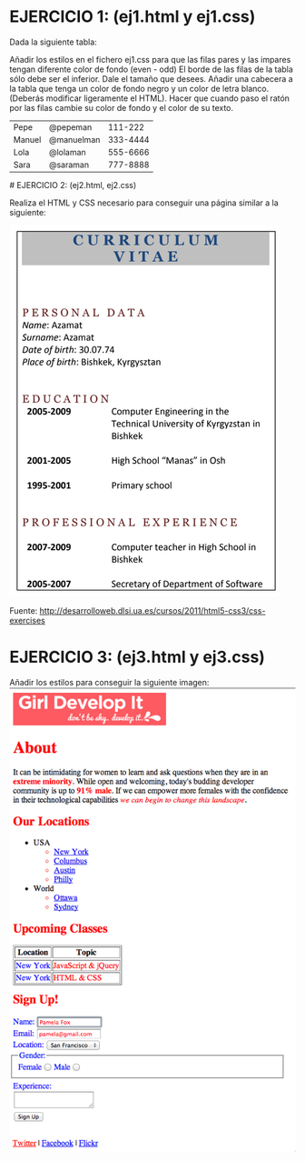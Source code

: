 # EJERCICIO 1: (ej1.html y ej1.css)

Dada la siguiente tabla:

Añadir los estilos en el fichero ej1.css para que las filas pares y las impares tengan diferente color de fondo (even - odd)
El borde de las filas de la tabla sólo debe ser el inferior. Dale el tamaño que desees.
Añadir una cabecera a la tabla que tenga un color de fondo negro y un color de letra blanco. (Deberás modificar ligeramente el HTML).
Hacer que cuando paso el ratón por las filas cambie su color de fondo y el color de su texto.
<table>
      <tr><td>Pepe</td><td>@pepeman</td><td>111-222</td></tr>
      <tr><td>Manuel</td><td>@manuelman</td><td>333-4444</td></tr>
      <tr><td>Lola</td><td>@lolaman</td><td>555-6666</td></tr>
      <tr><td>Sara</td><td>@saraman</td><td>777-8888</td></tr>
 </table>
# EJERCICIO 2: (ej2.html, ej2.css)

Realiza el HTML y CSS necesario para conseguir una página similar a la siguiente:

![Imagen Ejercicio 2](./img/ej2.png)

Fuente: http://desarrolloweb.dlsi.ua.es/cursos/2011/html5-css3/css-exercises

# EJERCICIO 3: (ej3.html y ej3.css)



Añadir los estilos para conseguir la siguiente imagen:
![Imagen Ejercicio 3](./img/ej3.png)



